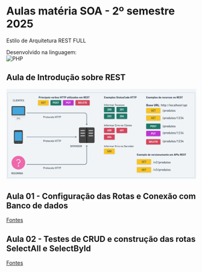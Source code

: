 # Aulas matéria SOA - 2º semestre 2025

Estilo de Arquitetura REST FULL

Desenvolvido na linguagem: <br>
![PHP](https://img.shields.io/badge/PHP-777BB4?logo=php&logoColor=white)

## Aula de Introdução sobre REST
![Arquitetura REST](intro/REST.png)

## Aula 01 - Configuração das Rotas e Conexão com Banco de dados
[Fontes](https://github.com/wllsistemas/soa_202502/tree/main/aula_01)

## Aula 02 - Testes de CRUD e construção das rotas SelectAll e SelectById
[Fontes](https://github.com/wllsistemas/soa_202502/tree/main/aula_02)